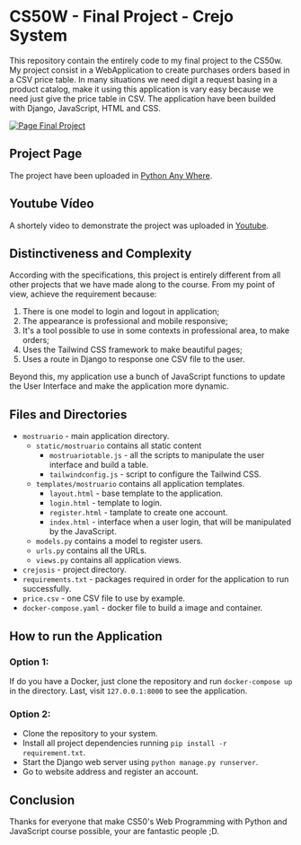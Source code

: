 # CS50W - Final Project - Crejo System

This repository contain the entirely code to my final project to the CS50w. My project consist in a WebApplication to create 
purchases orders based in a CSV price table. In many situations we need digit a request basing in a product catalog, make it using this application is vary easy because we need just give the price table in CSV. The application have been builded with Django, JavaScript, HTML and CSS.

[![Page Final Project](https://i.ibb.co/dt2pcRM/dja-1.webp)](https://crejo.pythonanywhere.com)

## Project Page

The project have been uploaded in [Python Any Where](https://crejo.pythonanywhere.com).

## Youtube Vídeo

A shortely video to demonstrate the project was uploaded in [Youtube](https://youtu.be/sHvjsMn_toI).

## Distinctiveness and Complexity

According with the specifications, this project is entirely different from all other projects that we have made along to the course. From my point of view, achieve the requirement because:

1. There is one model to login and logout in application;
2. The appearance is professional and mobile responsive;
3. It's a tool possible to use in some contexts in professional area, to make orders;
4. Uses the Tailwind CSS framework to make beautiful pages;
5. Uses a route in Django to response one CSV file to the user.

Beyond this, my application use a bunch of JavaScript functions to update the User Interface and make the application more dynamic.

## Files and Directories

* `mostruario` - main application directory.
    * `static/mostruario` contains all static content
        * `mostruariotable.js` - all the scripts to manipulate the user interface and build a table.
        * `tailwindconfig.js` - script to configure the Tailwind CSS.
    * `templates/mostruario` contains all application templates.
        * `layout.html` - base template to the application.
        * `login.html` - template to login.
        * `register.html` - tamplate to create one account.
        * `index.html` - interface when a user login, that will be manipulated by the JavaScript.
    * `models.py` contains a model to register users.
    * `urls.py` contains all the URLs.
    * `views.py` contains all application views.
* `crejosis` - project directory.
* `requirements.txt` - packages required in order for the application to run successfully.
* `price.csv` - one CSV file to use by example.
* `docker-compose.yaml` - docker file to build a image and container.

## How to run the Application

### Option 1:

If do you have a Docker, just clone the repository and run `docker-compose up` in the directory. Last, visit `127.0.0.1:8000` to see the application.

### Option 2:

* Clone the repository to your system.
* Install all project dependencies running `pip install -r requirement.txt`.
* Start the Django web server using `python manage.py runserver`.
* Go to website address and register an account.

## Conclusion

Thanks for everyone that make CS50's Web Programming with Python and JavaScript course possible, your are fantastic people ;D.